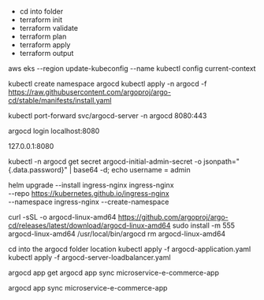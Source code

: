 <!-- Terraform -->
- cd into folder
- terraform init
- terraform validate
- terraform plan
- terraform apply
- terraform output

<!-- Update your kubeconfig file to use your EKS cluster -->
aws eks --region <your-region> update-kubeconfig --name <your-cluster-name>
kubectl config current-context

<!-- Configure Argocd amd add tp the cluster -->
kubectl create namespace argocd
kubectl apply -n argocd -f https://raw.githubusercontent.com/argoproj/argo-cd/stable/manifests/install.yaml
<!-- Expose Argo CD API Server: -->
kubectl port-forward svc/argocd-server -n argocd 8080:443
<!-- Log in to Argo CD: -->
argocd login localhost:8080
<!-- Go to localhost -->
127.0.0.1:8080
<!-- Get admin password -->
kubectl -n argocd get secret argocd-initial-admin-secret -o jsonpath="{.data.password}" | base64 -d; echo
username = admin


<!-- Installing Nginx Ingress Controller using helm -->
helm upgrade --install ingress-nginx ingress-nginx \
  --repo https://kubernetes.github.io/ingress-nginx \
  --namespace ingress-nginx --create-namespace


<!-- Install Argocd CLI -->
curl -sSL -o argocd-linux-amd64 https://github.com/argoproj/argo-cd/releases/latest/download/argocd-linux-amd64
sudo install -m 555 argocd-linux-amd64 /usr/local/bin/argocd
rm argocd-linux-amd64

<!-- Deploy the apllication to argocd -->
cd into the argocd folder location
kubectl apply -f argocd-application.yaml
kubectl apply -f argocd-server-loadbalancer.yaml

<!-- Verify that the Argo CD application has been created and is syncing correctly. -->
argocd app get argocd app sync microservice-e-commerce-app
<!-- Sync the application -->
argocd app sync microservice-e-commerce-app
